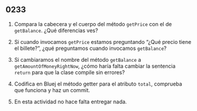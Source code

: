 ## 0233

1. Compara la cabecera y el cuerpo del método `getPrice` con el de `getBalance`. ¿Qué diferencias ves?

2. Si cuando invocamos `getPrice` estamos preguntando “¿Qué precio tiene el billete?”, ¿qué preguntamos cuando invocamos `getBalance`?

3. Si cambiaramos el nombre del método `getBalance` a `getAmountOfMoneyRightNow`, ¿cómo haría falta cambiar la sentencia `return` para que la clase compile sin errores?


4. Codifica en Bluej el método getter para el atributo `total`, comprueba que funciona y haz un commit.

5. En esta actividad no hace falta entregar nada.
